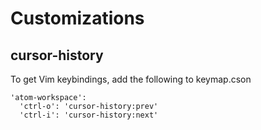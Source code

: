 
# Customizations

## cursor-history

To get Vim keybindings, add the following to keymap.cson

    'atom-workspace':
      'ctrl-o': 'cursor-history:prev'
      'ctrl-i': 'cursor-history:next'
